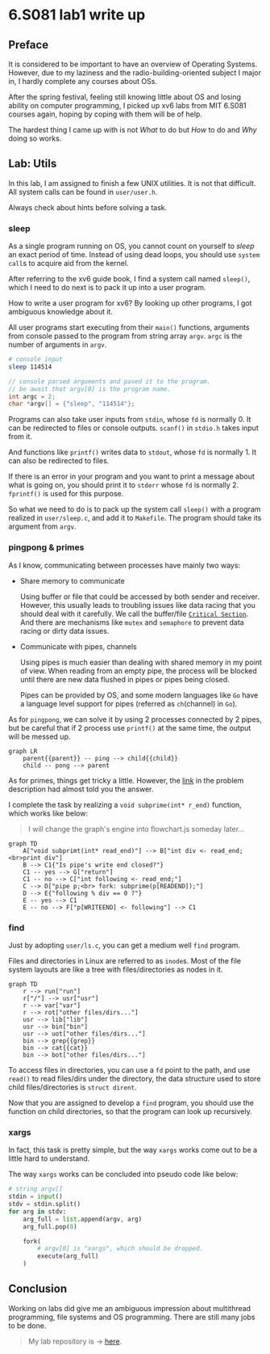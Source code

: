 # 6.S081 lab1 write up


## Preface

It is considered to be important to have an overview of Operating Systems. However, due to my laziness and the radio-building-oriented subject I major in, I hardly complete any courses about OSs.

After the spring festival, feeling still knowing little about OS and losing ability on computer programming, I picked up xv6 labs from MIT 6.S081 courses again, hoping by coping with them will be of help.

The hardest thing I came up with is not *What* to do but *How* to do and *Why* doing so works.

## Lab: Utils

In this lab, I am assigned to finish a few UNIX utilities. It is not that difficult. All system calls can be found in `user/user.h`.

Always check about hints before solving a task.

### sleep

As a single program running on OS, you cannot count on yourself to *sleep* an exact period of time. Instead of using dead loops, you should use `system call`s to acquire aid from the kernel.

After referring to the xv6 guide book, I find a system call named `sleep()`, which I need to do next is to pack it up into a user program.

How to write a user program for xv6? By looking up other programs, I got ambiguous knowledge about it.

All user programs start executing from their `main()` functions, arguments from console passed to the program from string array `argv`. `argc` is the number of arguments in `argv`.

``` bash
# console input
sleep 114514
```

``` C
// console parsed arguments and pased it to the program.
// be await that argv[0] is the program name.
int argc = 2;
char *argv[] = {"sleep", "114514"};
```

Programs can also take user inputs from `stdin`, whose `fd` is normally 0. It can be redirected to files or console outputs. `scanf()` in `stdio.h` takes input from it.

And functions like `printf()` writes data to `stdout`, whose `fd` is normally 1. It can also be redirected to files.

If there is an error in your program and you want to print a message about what is going on, you should print it to `stderr` whose `fd` is normally 2. `fprintf()` is used for this purpose.

So what we need to do is to pack up the system call `sleep()` with a program realized in `user/sleep.c`, and add it to `Makefile`. The program should take its argument from `argv`.

### pingpong & primes

As I know, communicating between processes have mainly two ways:

- Share memory to communicate
  
   Using buffer or file that could be accessed by both sender and receiver. However, this usually leads to troubling issues like data racing that you should deal with it carefully. We call the buffer/file [`Critical Section`](https://en.wikipedia.org/wiki/Critical_section). And there are mechanisms like `mutex` and `semaphore` to prevent data racing or dirty data issues.

- Communicate with pipes, channels

   Using pipes is much easier than dealing with shared memory in my point of view. When reading from an empty pipe, the process will be blocked until there are new data flushed in pipes or pipes being closed.

   Pipes can be provided by OS, and some modern languages like `Go` have a language level support for pipes (referred as `ch`(channel) in `Go`).

As for `pingpong`, we can solve it by using 2 processes connected by 2 pipes, but be careful that if 2 process use `printf()` at the same time, the output will be messed up.

```mermaid
graph LR
    parent{{parent}} -- ping --> child{{child}}
    child -- pong --> parent
```

As for primes, things get tricky a little. However, the [link](https://swtch.com/~rsc/thread/) in the problem description had almost told you the answer.

I complete the task by realizing a `void subprime(int* r_end)` function, which works like below:
> I will change the graph's engine into flowchart.js someday later...

```mermaid
graph TD
    A["void subprimt(int* read_end)"] --> B["int div <- read_end;<br>print div"]
    B --> C1{"Is pipe's write end closed?"}
    C1 -- yes --> G["return"]
    C1 -- no --> C["int following <- read_end;"]
    C --> D["pipe p;<br> fork: subprime(p[READEND]);"]
    D --> E{"following % div == 0 ?"}
    E -- yes --> C1
    E -- no --> F["p[WRITEEND] <- following"] --> C1
```

### find

Just by adopting `user/ls.c`, you can get a medium well `find` program.

Files and directories in Linux are referred to as `inode`s. Most of the file system layouts are like a tree with files/directories as nodes in it.

```mermaid
graph TD
    r --> run["run"]
    r["/"] --> usr["usr"]
    r --> var["var"]
    r --> rot["other files/dirs..."]
    usr --> lib["lib"]
    usr --> bin["bin"]
    usr --> uot["other files/dirs..."]
    bin --> grep{{grep}}
    bin --> cat{{cat}}
    bin --> bot["other files/dirs..."]
```

To access files in directories, you can use a `fd` point to the path, and use `read()` to read files/dirs under the directory, the data structure used to store child files/directories is `struct dirent`.

Now that you are assigned to develop a `find` program, you should use the function on child directories, so that the program can look up recursively.

### xargs

In fact, this task is pretty simple, but the way `xargs` works come out to be a little hard to understand.

The way `xargs` works can be concluded into pseudo code like below:

```python
# string argv[]
stdin = input()
stdv = stdin.split()
for arg in stdv:
    arg_full = list.append(argv, arg)
    arg_full.pop(0)

    fork(
        # argv[0] is "xargs", which should be dropped.
        execute(arg_full)
    )
```

## Conclusion

Working on labs did give me an ambiguous impression about multithread programming, file systems and OS programming. There are still many jobs to be done.

> My lab repository is -> [here](https://github.com/ClSlaid/6.S081).

